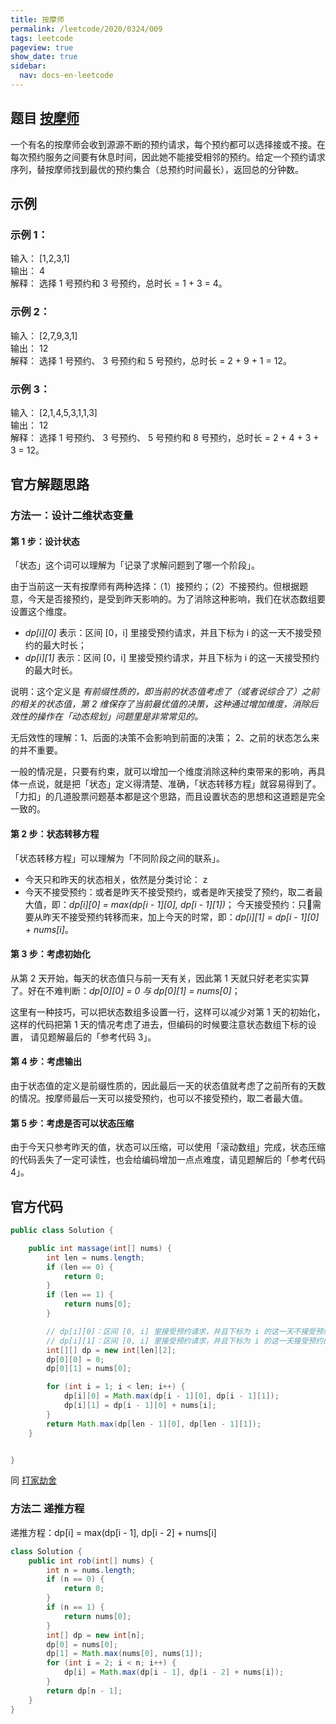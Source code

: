 ```yaml
---
title: 按摩师
permalink: /leetcode/2020/0324/009
tags: leetcode
pageview: true
show_date: true
sidebar:
  nav: docs-en-leetcode
---
```


## 题目 [按摩师](https://leetcode-cn.com/problems/the-masseuse-lcci/)
一个有名的按摩师会收到源源不断的预约请求，每个预约都可以选择接或不接。在每次预约服务之间要有休息时间，因此她不能接受相邻的预约。给定一个预约请求序列，替按摩师找到最优的预约集合（总预约时间最长），返回总的分钟数。



## 示例
### 示例 1：

输入： [1,2,3,1]   
输出： 4   
解释： 选择 1 号预约和 3 号预约，总时长 = 1 + 3 = 4。    
### 示例 2：

输入： [2,7,9,3,1]   
输出： 12    
解释： 选择 1 号预约、 3 号预约和 5 号预约，总时长 = 2 + 9 + 1 = 12。    
### 示例 3：

输入： [2,1,4,5,3,1,1,3]   
输出： 12    
解释： 选择 1 号预约、 3 号预约、 5 号预约和 8 号预约，总时长 = 2 + 4 + 3 + 3 = 12。   



## 官方解题思路
### 方法一：设计二维状态变量
#### 第 1 步：设计状态
「状态」这个词可以理解为「记录了求解问题到了哪一个阶段」。

由于当前这一天有按摩师有两种选择：（1）接预约；（2）不接预约。但根据题意，今天是否接预约，是受到昨天影响的。为了消除这种影响，我们在状态数组要设置这个维度。

- *dp[i][0]* 表示：区间 [0，i] 里接受预约请求，并且下标为 i 的这一天不接受预约的最大时长；
- *dp[i][1]* 表示：区间 [0，i] 里接受预约请求，并且下标为 i 的这一天接受预约的最大时长。

说明：这个定义是 *有前缀性质的，即当前的状态值考虑了（或者说综合了）之前的相关的状态值，第 2 维保存了当前最优值的决策，这种通过增加维度，消除后效性的操作在「动态规划」问题里是非常常见的。*

无后效性的理解：1、后面的决策不会影响到前面的决策； 2、之前的状态怎么来的并不重要。

一般的情况是，只要有约束，就可以增加一个维度消除这种约束带来的影响，再具体一点说，就是把「状态」定义得清楚、准确，「状态转移方程」就容易得到了。「力扣」的几道股票问题基本都是这个思路，而且设置状态的思想和这道题是完全一致的。

#### 第 2 步：状态转移方程
「状态转移方程」可以理解为「不同阶段之间的联系」。

- 今天只和昨天的状态相关，依然是分类讨论：
z
- 今天不接受预约：或者是昨天不接受预约，或者是昨天接受了预约，取二者最大值，即：*dp[i][0] = max(dp[i - 1][0], dp[i - 1][1])*；
今天接受预约：只需要从昨天不接受预约转移而来，加上今天的时常，即：*dp[i][1] = dp[i - 1][0] + nums[i]*。
#### 第 3 步：考虑初始化
从第 2 天开始，每天的状态值只与前一天有关，因此第 1 天就只好老老实实算了。好在不难判断：*dp[0][0] = 0 与 dp[0][1] = nums[0]*；

这里有一种技巧，可以把状态数组多设置一行，这样可以减少对第 1 天的初始化，这样的代码把第 1 天的情况考虑了进去，但编码的时候要注意状态数组下标的设置， 请见题解最后的「参考代码 3」。

#### 第 4 步：考虑输出
由于状态值的定义是前缀性质的，因此最后一天的状态值就考虑了之前所有的天数的情况。按摩师最后一天可以接受预约，也可以不接受预约，取二者最大值。

#### 第 5 步：考虑是否可以状态压缩
由于今天只参考昨天的值，状态可以压缩，可以使用「滚动数组」完成，状态压缩的代码丢失了一定可读性，也会给编码增加一点点难度，请见题解后的「参考代码 4」。


## 官方代码
```java
public class Solution {

    public int massage(int[] nums) {
        int len = nums.length;
        if (len == 0) {
            return 0;
        }
        if (len == 1) {
            return nums[0];
        }

        // dp[i][0]：区间 [0, i] 里接受预约请求，并且下标为 i 的这一天不接受预约的最大时长
        // dp[i][1]：区间 [0, i] 里接受预约请求，并且下标为 i 的这一天接受预约的最大时长
        int[][] dp = new int[len][2];
        dp[0][0] = 0;
        dp[0][1] = nums[0];

        for (int i = 1; i < len; i++) {
            dp[i][0] = Math.max(dp[i - 1][0], dp[i - 1][1]);
            dp[i][1] = dp[i - 1][0] + nums[i];
        }
        return Math.max(dp[len - 1][0], dp[len - 1][1]);
    }


}
```
同 [打家劫舍](https://leetcode-cn.com/problems/house-robber/)
### 方法二 递推方程
递推方程：dp[i] = max(dp[i - 1], dp[i - 2] + nums[i]

```java
class Solution {
    public int rob(int[] nums) {
        int n = nums.length;
        if (n == 0) {
            return 0;
        }
        if (n == 1) {
            return nums[0];
        }
        int[] dp = new int[n];
        dp[0] = nums[0];
        dp[1] = Math.max(nums[0], nums[1]);
        for (int i = 2; i < n; i++) {
            dp[i] = Math.max(dp[i - 1], dp[i - 2] + nums[i]);
        }
        return dp[n - 1];
    }
}
```
